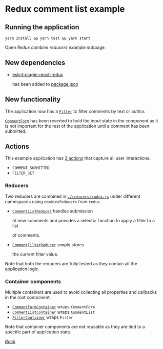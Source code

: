 # Redux comment list example

## Running the application

```text
yarn install && yarn test && yarn start
```

Open _Redux combine reducers example_ subpage.

## New dependencies

* [eslint-plugin-react-redux](https://github.com/DianaSuvorova/eslint-plugin-react-redux)

  has been added to [package.json](https://github.com/urmastalimaa/interactive_frontend_development_2018/tree/cdb4bae60178ff8cb84deb048ae3ba7f93a069f5/lecture_4/package.json#L25)

## New functionality

The application now has a [`Filter`](https://github.com/urmastalimaa/interactive_frontend_development_2018/tree/cdb4bae60178ff8cb84deb048ae3ba7f93a069f5/lecture_4/src/redux_combine_reducers/components/Filter.js) to filter comments by text or author.

[`CommentForm`](https://github.com/urmastalimaa/interactive_frontend_development_2018/tree/cdb4bae60178ff8cb84deb048ae3ba7f93a069f5/lecture_4/src/redux_combine_reducers/components/CommentForm.js) has been reverted to hold the input state in the component as it is not important for the rest of the application until a comment has been submitted.

## Actions

This example application has [2 actions](https://github.com/urmastalimaa/interactive_frontend_development_2018/tree/cdb4bae60178ff8cb84deb048ae3ba7f93a069f5/lecture_4/src/redux_combine_reducers/actions/index.js) that capture all user interactions.

* `COMMENT_SUBMITTED`
* `FILTER_SET`

### Reducers

Two reducers are combined in [`./reducers/index.js`](https://github.com/urmastalimaa/interactive_frontend_development_2018/tree/cdb4bae60178ff8cb84deb048ae3ba7f93a069f5/lecture_4/src/redux_combine_reducers/reducers/index.js) under different namespaces using `combineReducers` from `redux`.

* [`CommentListReducer`](https://github.com/urmastalimaa/interactive_frontend_development_2018/tree/cdb4bae60178ff8cb84deb048ae3ba7f93a069f5/lecture_4/src/redux_combine_reducers/reducers/CommentListReducer.js) handles submission

  of new comments and provides a selector function to apply a filter to a list

  of comments.

* [`CommentFilterReducer`](https://github.com/urmastalimaa/interactive_frontend_development_2018/tree/cdb4bae60178ff8cb84deb048ae3ba7f93a069f5/lecture_4/src/redux_combine_reducers/reducers/CommentFilterReducer.js) simply stores

  the current filter value.

Note that both the reducers are fully tested as they contain all the application logic.

### Container components

Multiple containers are used to avoid collecting all properties and callbacks in the root component.

* [`CommentFormContainer`](https://github.com/urmastalimaa/interactive_frontend_development_2018/tree/cdb4bae60178ff8cb84deb048ae3ba7f93a069f5/lecture_4/src/redux_combine_reducers/containers/CommentFormContainer.js) wraps `CommentForm`
* [`CommentListContainer`](https://github.com/urmastalimaa/interactive_frontend_development_2018/tree/cdb4bae60178ff8cb84deb048ae3ba7f93a069f5/lecture_4/src/redux_combine_reducers/containers/CommentListContainer.js) wraps `CommentList`
* [`FilterContainer`](https://github.com/urmastalimaa/interactive_frontend_development_2018/tree/cdb4bae60178ff8cb84deb048ae3ba7f93a069f5/lecture_4/src/redux_combine_reducers/containers/FilterContainer.js) wraps `Filter`

Note that container components are not reusable as they are tied to a specific part of application state.

[_Back_](../../lecture_4-1.md)

